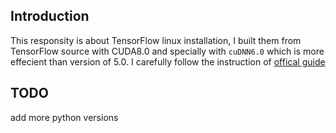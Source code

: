 Introduction
----
This responsity is about TensorFlow linux installation, I built them from TensorFlow source with CUDA8.0 and specially with `cuDNN6.0` which is more effecient than version of 5.0.
I carefully follow the instruction of [offical guide](https://www.tensorflow.org/install/install_sources)<br>


TODO
----
add more python versions
